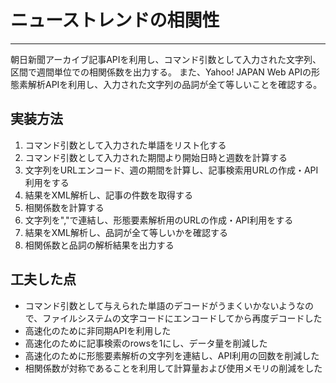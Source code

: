 ﻿# ニューストレンドの相関性

----

朝日新聞アーカイブ記事APIを利用し、コマンド引数として入力された文字列、区間で週間単位での相関係数を出力する。
また、Yahoo! JAPAN Web APIの形態素解析APIを利用し、入力された文字列の品詞が全て等しいことを確認する。

## 実装方法
1. コマンド引数として入力された単語をリスト化する
1. コマンド引数として入力された期間より開始日時と週数を計算する
1. 文字列をURLエンコード、週の期間を計算し、記事検索用URLの作成・API利用をする
1. 結果をXML解析し、記事の件数を取得する
1. 相関係数を計算する
1. 文字列を","で連結し、形態要素解析用のURLの作成・API利用をする
1. 結果をXML解析し、品詞が全て等しいかを確認する
1. 相関係数と品詞の解析結果を出力する

## 工夫した点
- コマンド引数として与えられた単語のデコードがうまくいかないようなので、ファイルシステムの文字コードにエンコードしてから再度デコードした
- 高速化のために非同期APIを利用した
- 高速化のために記事検索のrowsを1にし、データ量を削減した
- 高速化のために形態要素解析の文字列を連結し、API利用の回数を削減した
- 相関係数が対称であることを利用して計算量および使用メモリの削減をした
